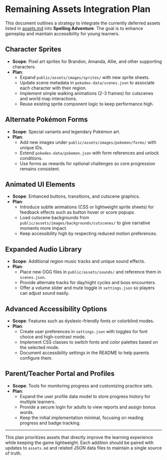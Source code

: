 # Remaining Assets Integration Plan

This document outlines a strategy to integrate the currently deferred assets listed in [assets.md](./assets.md) into **Spelling Adventure**. The goal is to enhance gameplay and maintain accessibility for young learners.

## Character Sprites
- **Scope**: Pixel art sprites for Brandon, Amanda, Allie, and other supporting characters.
- **Plan**:
  - Expand `public/assets/images/sprites/` with new sprite sheets.
  - Update scene metadata in `pokedex-data/scenes.json` to associate each character with their region.
  - Implement simple walking animations (2-3 frames) for cutscenes and world map interactions.
  - Reuse existing sprite component logic to keep performance high.

## Alternate Pokémon Forms
- **Scope**: Special variants and legendary Pokémon art.
- **Plan**:
  - Add new images under `public/assets/images/pokemon/forms/` with unique IDs.
  - Extend `pokedex-data/pokemon.json` with form references and unlock conditions.
  - Use forms as rewards for optional challenges so core progression remains consistent.

## Animated UI Elements
- **Scope**: Enhanced buttons, transitions, and cutscene graphics.
- **Plan**:
  - Introduce subtle animations (CSS or lightweight sprite sheets) for feedback effects such as button hover or score popups.
  - Load cutscene backgrounds from `public/assets/images/backgrounds/cutscenes/` to give narrative moments more impact.
  - Keep accessibility high by respecting reduced motion preferences.

## Expanded Audio Library
- **Scope**: Additional region music tracks and unique sound effects.
- **Plan**:
  - Place new OGG files in `public/assets/sounds/` and reference them in `scenes.json`.
  - Provide alternate tracks for day/night cycles and boss encounters.
  - Offer a volume slider and mute toggle in `settings.json` so players can adjust sound easily.

## Advanced Accessibility Options
- **Scope**: Features such as dyslexic-friendly fonts or colorblind modes.
- **Plan**:
  - Create user preferences in `settings.json` with toggles for font choice and high-contrast mode.
  - Implement CSS classes to switch fonts and color palettes based on the selected mode.
  - Document accessibility settings in the README to help parents configure them.

## Parent/Teacher Portal and Profiles
- **Scope**: Tools for monitoring progress and customizing practice sets.
- **Plan**:
  - Expand the user profile data model to store progress history for multiple learners.
  - Provide a secure login for adults to view reports and assign bonus words.
  - Keep the initial implementation minimal, focusing on reading progress and badge tracking.

---

This plan prioritizes assets that directly improve the learning experience while keeping the game lightweight. Each addition should be paired with updates to `assets.md` and related JSON data files to maintain a single source of truth.
